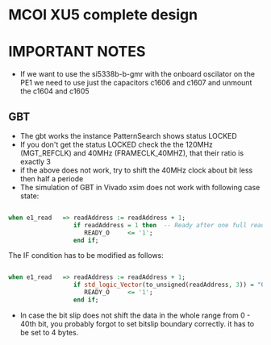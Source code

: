 # MCOI XU5 complete design


# IMPORTANT NOTES
* If we want to use the si5338b-b-gmr with the onboard oscilator on the PE1 we
  need to use just the capacitors c1606 and c1607 and unmount the c1604 and
  c1605

## GBT
* The gbt works the instance PatternSearch shows status LOCKED 
* If you don't get the status LOCKED check the the 120MHz (MGT_REFCLK) and
  40MHz (FRAMECLK_40MHZ), that their ratio is exactly 3
* if the above does not work, try to shift the 40MHz clock about bit less then
  half a periode
* The simulation of GBT in Vivado xsim does not work with following case state:  

```vhdl

when e1_read   => readAddress := readAddress + 1;
                  if readAddress = 1 then  -- Ready after one full read to be sure that all register contains true data
                     READY_O     <= '1';
                  end if;
```

The IF condition has to be modified as follows:

```vhdl

when e1_read   => readAddress := readAddress + 1;
                  if std_logic_Vector(to_unsigned(readAddress, 3)) = "001" then  -- Ready after one full read to be sure that all register contains true data
                     READY_O     <= '1';
                  end if;
```

* In case the bit slip does not shift the data in the whole range from 0 - 40th
  bit, you probably forgot to set bitslip boundary correctly. it has to be set
  to 4 bytes.
